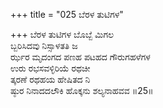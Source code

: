 +++
title = "025 ಬೆರಳ ತುಟಿಗಳ"

+++
ಬೆರಳ ತುಟಿಗಳ ಬೊಬ್ಬೆ ಮಿಗಲ  
ಬ್ಬರಿಸಿದವು ನಿಸ್ಸಾಳತತಿ ಜ  
ರ್ಝರ ಮೃದಂಗದ ಪಣಹ ಪಟಹದ ಗೌರುಗಹಳೆಗಳ  
ಉರು ರಭಸವಳ್ಳಿರಿಯೆ ರಥಚೀ  
ತ್ಕರಣೆ ರಥಹಯ ಹೇಷಿತದ ನಿ  
ಷ್ಠುರ ನಿನಾದದಲೌಕಿ ಹೊಕ್ಕನು ಶಲ್ಯನಾಹವವ    ॥25॥